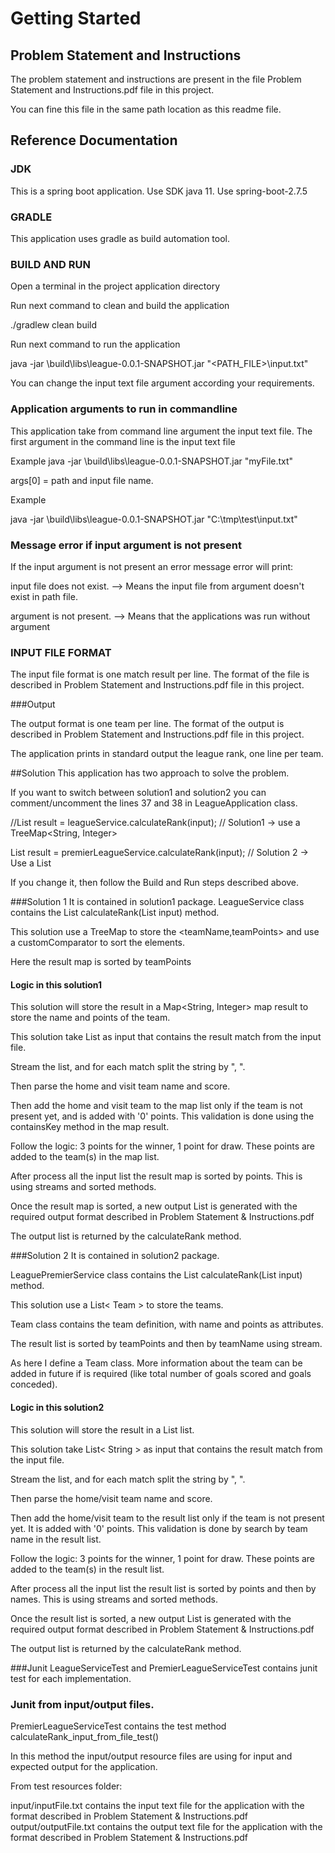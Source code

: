# Getting Started

## Problem Statement and Instructions
The problem statement and instructions are present in the file Problem Statement and Instructions.pdf file in this project.

You can fine this file in the same path location as this readme file. 

## Reference Documentation
### JDK
This is a spring boot application. 
Use SDK java 11.
Use spring-boot-2.7.5

### GRADLE
This application uses gradle as build automation tool.

### BUILD AND RUN
Open a terminal in the project application directory

Run next command to clean and build the application

./gradlew clean build

Run next command to run the application

java -jar \build\libs\league-0.0.1-SNAPSHOT.jar "<PATH_FILE>\input.txt"

You can change the input text file argument according your requirements.

### Application arguments to run in commandline
This application take from command line argument the input text file.
The first argument in the command line is the input text file

Example
java -jar \build\libs\league-0.0.1-SNAPSHOT.jar  "myFile.txt"

args[0] = path and input file name.

Example

java -jar \build\libs\league-0.0.1-SNAPSHOT.jar  "C:\tmp\test\input.txt"


### Message error if input argument is not present
If the input argument is not present an error message error will print:

input file does not exist.  --> Means the input file from argument doesn't exist in path file.

argument is not present.  --> Means that the applications was run without argument

### INPUT FILE FORMAT
The input file format is one match result per line. The format of the file is described in Problem Statement and Instructions.pdf
file in this project.

###Output

The output format is one team per line. The format of the output is described in Problem Statement and Instructions.pdf file in this project.

The application prints in standard output the league rank, one line per team.


##Solution
This application has two approach to solve the problem.

If you want to switch between solution1 and solution2 you can comment/uncomment the lines  37 and 38 in LeagueApplication class.

//List<String> result = leagueService.calculateRank(input);        // Solution1 -> use a TreeMap<String, Integer>

List<String> result = premierLeagueService.calculateRank(input);   // Solution 2 -> Use a List<Team>

If you change it, then follow the Build and Run steps described above.

###Solution 1
It is contained in solution1 package.
LeagueService class contains the List<String> calculateRank(List<Sting> input) method.

This solution use a TreeMap to store the <teamName,teamPoints> and use a customComparator to sort the elements.

Here the result map is sorted by teamPoints

#### Logic in this solution1

This solution will store the result in a Map<String, Integer> map result to store the name and points of the team.

This solution take List<String> as input that contains the result match from the input file.

Stream the list, and for each match split the string by ", ".

Then parse the home and visit team name and score.

Then add the home and visit team to the map list only if the team is not present yet, and is added with '0' points. This validation is done using the containsKey method  in the map result.

Follow the logic: 3 points for the winner, 1 point for draw. These points are added to the team(s) in the map list.

After process all the input list the result map is sorted by points. This is using streams and sorted methods.

Once the result map is sorted, a new output List<String> is generated with the required output format described in Problem Statement & Instructions.pdf

The output list is returned by the calculateRank method.


###Solution 2
It is contained in solution2 package.

LeaguePremierService class contains the List<String> calculateRank(List<Sting> input) method.

This solution use a List< Team > to store the teams.

Team class contains the team definition, with name and points as attributes.

The result list is sorted by teamPoints and then by teamName using stream.

As here I define a Team class. More information about the team can be added in future if is required (like total number of goals scored and goals conceded).

#### Logic in this solution2
This solution will store the result in a List<Team> list.

This solution take List< String > as input that contains the result match from the input file.

Stream the list, and for each match split the string by ", ".

Then parse the home/visit team name and score.

Then add the home/visit team to the result list only if the team is not present yet. It is added with '0' points. This validation is done by search by team name in the result list. 

Follow the logic: 3 points for the winner, 1 point for draw. These points are added to the team(s) in the result list.

After process all the input list the result list is sorted by points and then by names. This is using streams and sorted methods.

Once the result list is sorted, a new output List<String> is generated with the required output format described in Problem Statement & Instructions.pdf

The output list is returned by the calculateRank method.

###Junit
LeagueServiceTest and PremierLeagueServiceTest contains junit test for each implementation.

### Junit from input/output files.

PremierLeagueServiceTest contains the test method calculateRank_input_from_file_test()

In this method the input/output resource files are using for input and expected output for the application.

From test resources folder:

input/inputFile.txt  contains the input text file for the application with the format described in Problem Statement & Instructions.pdf
output/outputFile.txt contains the output text file for the application with the format described in Problem Statement & Instructions.pdf